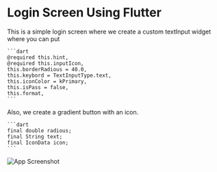 # Login Screen Using Flutter
This is a simple login screen where we create a custom textInput widget where you can put

    ```dart
    @required this.hint,
    @required this.inputIcon,
    this.borderRadious = 40.0,
    this.keybord = TextInputType.text,
    this.iconColor = kPrimary,
    this.isPass = false,
    this.format,
    ```
Also, we create a gradient button with an icon.

    ```dart
    final double radious;
    final String text;
    final IconData icon;
    ```


 ![App Screenshot](https://flutter.dev/docs/get-started/codelab)


